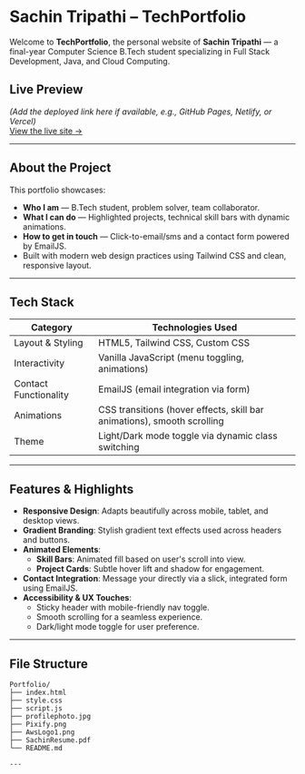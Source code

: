 # Sachin Tripathi – TechPortfolio

Welcome to **TechPortfolio**, the personal website of **Sachin Tripathi** — a final-year Computer Science B.Tech student specializing in Full Stack Development, Java, and Cloud Computing.

##  Live Preview
*(Add the deployed link here if available, e.g., GitHub Pages, Netlify, or Vercel)*  
[View the live site →](#)

---

##  About the Project
This portfolio showcases:
- **Who I am** — B.Tech student, problem solver, team collaborator.
- **What I can do** — Highlighted projects, technical skill bars with dynamic animations.
- **How to get in touch** — Click-to-email/sms and a contact form powered by EmailJS.
- Built with modern web design practices using Tailwind CSS and clean, responsive layout.

---

##  Tech Stack

| Category             | Technologies Used                                     |
|----------------------|------------------------------------------------------|
| Layout & Styling     | HTML5, Tailwind CSS, Custom CSS                      |
| Interactivity        | Vanilla JavaScript (menu toggling, animations)       |
| Contact Functionality| EmailJS (email integration via form)                 |
| Animations           | CSS transitions (hover effects, skill bar animations), smooth scrolling |
| Theme                | Light/Dark mode toggle via dynamic class switching   |

---

##  Features & Highlights

- **Responsive Design**: Adapts beautifully across mobile, tablet, and desktop views.
- **Gradient Branding**: Stylish gradient text effects used across headers and buttons.
- **Animated Elements**:
  - **Skill Bars**: Animated fill based on user's scroll into view.
  - **Project Cards**: Subtle hover lift and shadow for engagement.
- **Contact Integration**: Message your directly via a slick, integrated form using EmailJS.
- **Accessibility & UX Touches**:
  - Sticky header with mobile-friendly nav toggle.
  - Smooth scrolling for a seamless experience.
  - Dark/light mode toggle for user preference.

---

##  File Structure
```text
Portfolio/
├── index.html
├── style.css
├── script.js
├── profilephoto.jpg
├── Pixify.png
├── AwsLogo1.png
├── SachinResume.pdf
└── README.md

---
